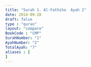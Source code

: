 ```yaml
---
title: "Surah 1. Al-Fathiha  Ayah 2"
date: 2014-09-28
draft: false
type : "quran"
layout: "compare"
BookCode : "CMP"
SurahNumber: "1"
AyahNumber: "2"
TotalAyah: "7"
aliases : [
]
---
```

